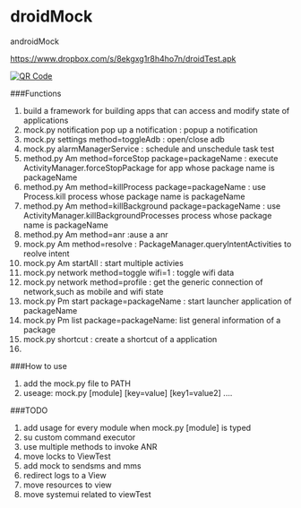 droidMock
=========

androidMock



https://www.dropbox.com/s/8ekgxg1r8h4ho7n/droidTest.apk

<a href="https://www.the-qrcode-generator.com/"><img src="http://chart.apis.google.com/chart?chs=200x200&amp;cht=qr&amp;chld=|1&amp;chl=https%3A%2F%2Fwww.dropbox.com%2Fs%2F8ekgxg1r8h4ho7n%2FdroidTest.apk" alt="QR Code" /></a>

###Functions
1. build a framework for building apps that can access and modify state of applications
2. mock.py notification  pop up a notification : popup a notification
3. mock.py settings method=toggleAdb : open/close adb 
4. mock.py alarmManagerService : schedule and unschedule task test
5. method.py Am method=forceStop package=packageName : execute ActivityManager.forceStopPackage for app whose package name is packageName
6. method.py Am method=killProcess package=packageName : use Process.kill process whose package name is packageName
7. method.py Am method=killBackground package=packageName : use ActivityManager.killBackgroundProcesses process whose package name is packageName
8. method.py Am method=anr :ause a anr 
9. mock.py Am method=resolve : PackageManager.queryIntentActivities to reolve intent
10. mock.py Am startAll : start multiple activies 
11. mock.py network method=toggle wifi=1 : toggle wifi data
12. mock.py network method=profile : get the generic connection of network,such as mobile and wifi state 
13. mock.py Pm start package=packageName : start launcher application of packageName
14. mock.py Pm list package=packageName: list general information of a package
15. mock.py shortcut : create a shortcut of a application
16. 

###How to use 
1. add the mock.py file to PATH
2. useage: mock.py [module] [key=value] [key1=value2] .... 



###TODO
1. add usage for every module when mock.py [module] is typed
2. su custom command executor 
3. use multiple methods to invoke ANR
4. move locks to ViewTest
5. add mock to sendsms and mms
6. redirect logs to a View
7. move resources to view
8. move systemui related to viewTest
